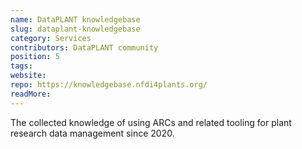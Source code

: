 ```yaml
---
name: DataPLANT knowledgebase
slug: dataplant-knowledgebase
category: Services
contributors: DataPLANT community
position: 5
tags: 
website:
repo: https://knowledgebase.nfdi4plants.org/
readMore: 
---
```


The collected knowledge of using ARCs and related tooling for plant research data management since 2020.

